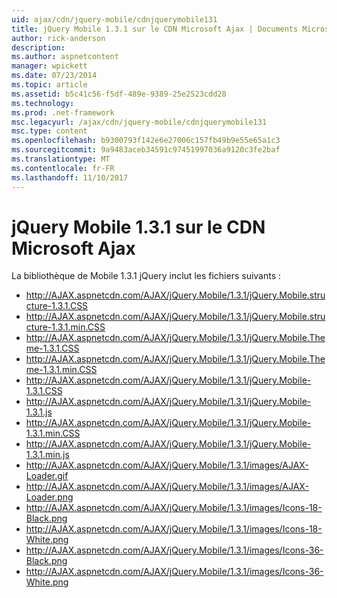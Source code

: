 ```yaml
---
uid: ajax/cdn/jquery-mobile/cdnjquerymobile131
title: jQuery Mobile 1.3.1 sur le CDN Microsoft Ajax | Documents Microsoft
author: rick-anderson
description: 
ms.author: aspnetcontent
manager: wpickett
ms.date: 07/23/2014
ms.topic: article
ms.assetid: b5c41c56-f5df-489e-9389-25e2523cdd28
ms.technology: 
ms.prod: .net-framework
msc.legacyurl: /ajax/cdn/jquery-mobile/cdnjquerymobile131
msc.type: content
ms.openlocfilehash: b9300793f142e6e27006c157fb49b9e55e65a1c3
ms.sourcegitcommit: 9a9483aceb34591c97451997036a9120c3fe2baf
ms.translationtype: MT
ms.contentlocale: fr-FR
ms.lasthandoff: 11/10/2017
---
```

<a name="jquery-mobile-131-on-the-microsoft-ajax-cdn"></a>jQuery Mobile 1.3.1 sur le CDN Microsoft Ajax
====================
La bibliothèque de Mobile 1.3.1 jQuery inclut les fichiers suivants :

- http://AJAX.aspnetcdn.com/AJAX/jQuery.Mobile/1.3.1/jQuery.Mobile.structure-1.3.1.CSS
- http://AJAX.aspnetcdn.com/AJAX/jQuery.Mobile/1.3.1/jQuery.Mobile.structure-1.3.1.min.CSS
- http://AJAX.aspnetcdn.com/AJAX/jQuery.Mobile/1.3.1/jQuery.Mobile.Theme-1.3.1.CSS
- http://AJAX.aspnetcdn.com/AJAX/jQuery.Mobile/1.3.1/jQuery.Mobile.Theme-1.3.1.min.CSS
- http://AJAX.aspnetcdn.com/AJAX/jQuery.Mobile/1.3.1/jQuery.Mobile-1.3.1.CSS
- http://AJAX.aspnetcdn.com/AJAX/jQuery.Mobile/1.3.1/jQuery.Mobile-1.3.1.js
- http://AJAX.aspnetcdn.com/AJAX/jQuery.Mobile/1.3.1/jQuery.Mobile-1.3.1.min.CSS
- http://AJAX.aspnetcdn.com/AJAX/jQuery.Mobile/1.3.1/jQuery.Mobile-1.3.1.min.js
- http://AJAX.aspnetcdn.com/AJAX/jQuery.Mobile/1.3.1/images/AJAX-Loader.gif
- http://AJAX.aspnetcdn.com/AJAX/jQuery.Mobile/1.3.1/images/AJAX-Loader.png
- http://AJAX.aspnetcdn.com/AJAX/jQuery.Mobile/1.3.1/images/Icons-18-Black.png
- http://AJAX.aspnetcdn.com/AJAX/jQuery.Mobile/1.3.1/images/Icons-18-White.png
- http://AJAX.aspnetcdn.com/AJAX/jQuery.Mobile/1.3.1/images/Icons-36-Black.png
- http://AJAX.aspnetcdn.com/AJAX/jQuery.Mobile/1.3.1/images/Icons-36-White.png
